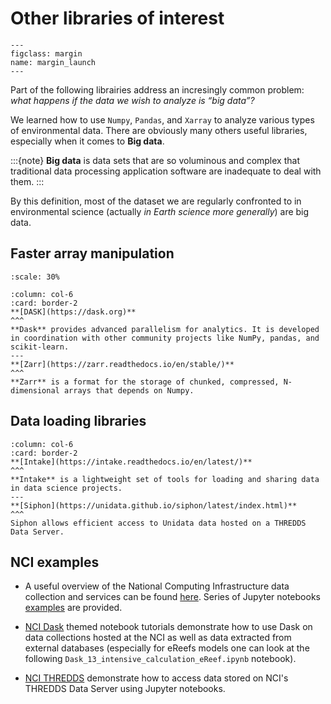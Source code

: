 # Other libraries of interest

```{figure} ../_static/NCI.png
---
figclass: margin
name: margin_launch
---
```

Part of the following librairies address an incresingly common problem: *what happens if the data we wish to analyze is “big data”?*

We learned how to use `Numpy`, `Pandas`, and `Xarray` to analyze various types of environmental data. There are obviously many others useful libraries, especially when it comes to **Big data**.

:::{note}
**Big data** is data sets that are so voluminous and complex that traditional data processing application software are inadequate to deal with them.
:::

By this definition, most of the dataset we are regularly confronted to in environmental science (actually *in Earth science more generally*) are big data.


## Faster array manipulation


```{figure} ../_static/daskzarr.png
:scale: 30%
```



````{panels}
:column: col-6
:card: border-2
**[DASK](https://dask.org)**
^^^
**Dask** provides advanced parallelism for analytics. It is developed in coordination with other community projects like NumPy, pandas, and scikit-learn.
---
**[Zarr](https://zarr.readthedocs.io/en/stable/)**
^^^
**Zarr** is a format for the storage of chunked, compressed, N-dimensional arrays that depends on Numpy.
````

## Data loading libraries


````{panels}
:column: col-6
:card: border-2
**[Intake](https://intake.readthedocs.io/en/latest/)**
^^^
**Intake** is a lightweight set of tools for loading and sharing data in data science projects.
---
**[Siphon](https://unidata.github.io/siphon/latest/index.html)**
^^^
Siphon allows efficient access to Unidata data hosted on a THREDDS Data Server.
````


## NCI examples

+ A useful overview of the National Computing Infrastructure data collection and services can be found [here](https://nci-data-training.readthedocs.io/en/latest/_notebook/tds/THREDDS_WMS.html?highlight=ereefs#In-this-notebook:). Series of Jupyter notebooks [examples](https://nci-data-training.readthedocs.io/en/latest/index.html) are provided.

+ [NCI Dask](https://opus.nci.org.au/display/Help/examples-dask) themed notebook tutorials demonstrate how to use Dask on data collections hosted at the NCI as well as data extracted from external databases (especially for eReefs models one can look at the following `Dask_13_intensive_calculation_eReef.ipynb` notebook).

+ [NCI THREDDS](https://opus.nci.org.au/display/Help/examples-thredds) demonstrate how to access data stored on NCI's THREDDS Data Server using Jupyter notebooks.
